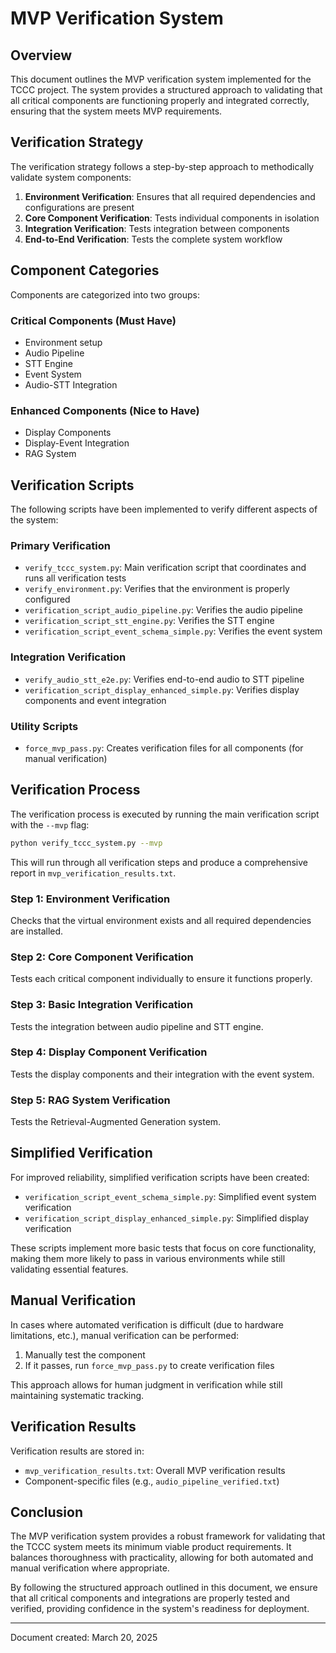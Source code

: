 # MVP Verification System

## Overview

This document outlines the MVP verification system implemented for the TCCC project. The system provides a structured approach to validating that all critical components are functioning properly and integrated correctly, ensuring that the system meets MVP requirements.

## Verification Strategy

The verification strategy follows a step-by-step approach to methodically validate system components:

1. **Environment Verification**: Ensures that all required dependencies and configurations are present
2. **Core Component Verification**: Tests individual components in isolation
3. **Integration Verification**: Tests integration between components
4. **End-to-End Verification**: Tests the complete system workflow

## Component Categories

Components are categorized into two groups:

### Critical Components (Must Have)
- Environment setup
- Audio Pipeline
- STT Engine
- Event System
- Audio-STT Integration

### Enhanced Components (Nice to Have)
- Display Components
- Display-Event Integration
- RAG System

## Verification Scripts

The following scripts have been implemented to verify different aspects of the system:

### Primary Verification
- `verify_tccc_system.py`: Main verification script that coordinates and runs all verification tests
- `verify_environment.py`: Verifies that the environment is properly configured
- `verification_script_audio_pipeline.py`: Verifies the audio pipeline
- `verification_script_stt_engine.py`: Verifies the STT engine
- `verification_script_event_schema_simple.py`: Verifies the event system

### Integration Verification
- `verify_audio_stt_e2e.py`: Verifies end-to-end audio to STT pipeline
- `verification_script_display_enhanced_simple.py`: Verifies display components and event integration

### Utility Scripts
- `force_mvp_pass.py`: Creates verification files for all components (for manual verification)

## Verification Process

The verification process is executed by running the main verification script with the `--mvp` flag:

```bash
python verify_tccc_system.py --mvp
```

This will run through all verification steps and produce a comprehensive report in `mvp_verification_results.txt`.

### Step 1: Environment Verification
Checks that the virtual environment exists and all required dependencies are installed.

### Step 2: Core Component Verification
Tests each critical component individually to ensure it functions properly.

### Step 3: Basic Integration Verification
Tests the integration between audio pipeline and STT engine.

### Step 4: Display Component Verification
Tests the display components and their integration with the event system.

### Step 5: RAG System Verification
Tests the Retrieval-Augmented Generation system.

## Simplified Verification

For improved reliability, simplified verification scripts have been created:

- `verification_script_event_schema_simple.py`: Simplified event system verification
- `verification_script_display_enhanced_simple.py`: Simplified display verification

These scripts implement more basic tests that focus on core functionality, making them more likely to pass in various environments while still validating essential features.

## Manual Verification

In cases where automated verification is difficult (due to hardware limitations, etc.), manual verification can be performed:

1. Manually test the component
2. If it passes, run `force_mvp_pass.py` to create verification files

This approach allows for human judgment in verification while still maintaining systematic tracking.

## Verification Results

Verification results are stored in:

- `mvp_verification_results.txt`: Overall MVP verification results
- Component-specific files (e.g., `audio_pipeline_verified.txt`)

## Conclusion

The MVP verification system provides a robust framework for validating that the TCCC system meets its minimum viable product requirements. It balances thoroughness with practicality, allowing for both automated and manual verification where appropriate.

By following the structured approach outlined in this document, we ensure that all critical components and integrations are properly tested and verified, providing confidence in the system's readiness for deployment.

---

Document created: March 20, 2025
